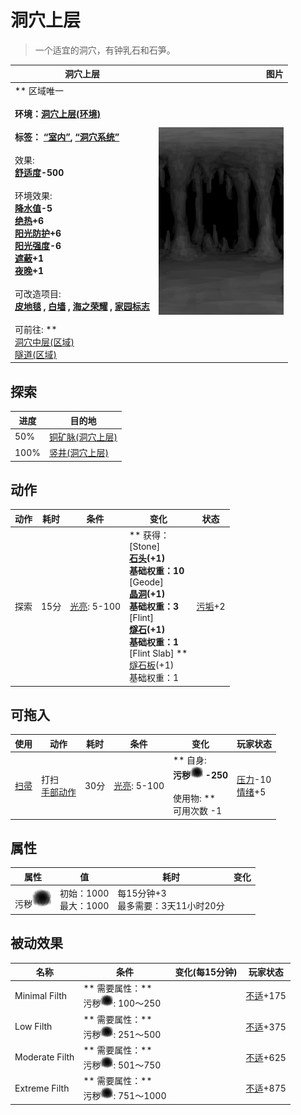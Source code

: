 # 洞穴上层  
> 一个适宜的洞穴，有钟乳石和石笋。  
  
  洞穴上层  |   图片   
 ----  |  ----:   
 ** 区域唯一 **<br><br>**环境：**[洞穴上层(环境)](Env_HighChamber.md)<br><br>**标签：**	[“室内”](tag_EnvIndoors.md), [“洞穴系统”](tag_EnvCaveSystem.md)<br><br>** 效果: **<br>[舒适度](Comfort.md)-500<br><br>** 环境效果: **<br>[降水值](RainValue.md)-5<br>[绝热](InsulationHeat.md)+6<br>[阳光防护](SunProtection.md)+6<br>[阳光强度](SunStrength.md)-6<br>[遮蔽](Sheltered.md)+1<br>[夜晚](IsNight.md)+1<br><br>** 可改造项目: **<br>[皮地毯](Imp_StitchedHideFloor.md) , [白墙](Imp_WhiteWashedWalls.md) , [海之荣耀](Imp_SeaTrophy.md) , [家园标志](Imp_HomeSign.md)<br><br>** 可前往: **<br>[洞穴中层(区域)](MidChamber.md)<br>[隧道(区域)](Tunnel.md)  |  <img decoding="async" src="Sprite/CaveChamber.png" href="a.md" style="max-width:300px;max-height:300px;">   
  
## 探索  
进度  |  目的地  
----  |  ----  
50%  |  [铜矿脉(洞穴上层)](CopperVein.md)  
100%  |  [竖井(洞穴上层)](ShaftHighChamberToMidChamber.md)  
## 动作  
动作  |  耗时  |  条件  |  变化  |  状态  
----  |  ----  |  ----  |  ----  |  ----  
探索<br>  |  15分  |  [光亮](Light.md): 5-100  |  ** 获得： **<br>** [Stone] **<br>  [石头](Stone.md)(+1)<br>基础权重：10<br>** [Geode] **<br>  [晶洞](Geode.md)(+1)<br>基础权重：3<br>** [Flint] **<br>  [燧石](Flint.md)(+1)<br>基础权重：1<br>** [Flint Slab] **<br>  [燧石板](FlintSlab.md)(+1)<br>基础权重：1  |  [污垢](Filth.md)+2  
## 可拖入  
使用  |  动作  |  耗时  |  条件  |  变化  |  玩家状态  
----  |  ----  |  ----  |  ----  |  ----  |  ----  
[扫帚](Broom.md)  |  打扫<br>[手部动作](HandAction.md)  |  30分  |  [光亮](Light.md): 5-100  |  ** 自身: **<br>污秽<img decoding="async" src="Sprite/Dirt4.png" href="a.md" style="max-width:20px;max-height:20px;">  -250<br><br>** 使用物: **<br>可用次数  -1  |  [压力](Stress.md)-10<br>[情绪](Morale.md)+5  
## 属性   
属性  |  值  |  耗时  |  变化  
----  |  ----  |  ----  |  ----  
污秽<img decoding="async" src="Sprite/Dirt4.png" href="a.md" style="max-width:30px;max-height:30px;">  |  初始：1000<br>最大：1000  |  每15分钟+3<br>最多需要：3天11小时20分  |    
## 被动效果  
名称  |  条件  |  变化(每15分钟)  |  玩家状态  
----  |  ----  |  ----  |  ----  
Minimal Filth  |  ** 需要属性：**<br>污秽<img decoding="async" src="Sprite/Dirt4.png" href="a.md" style="max-width:20px;max-height:20px;">: 100～250  |    |  [不适](Discomfort.md)+175  
Low Filth  |  ** 需要属性：**<br>污秽<img decoding="async" src="Sprite/Dirt4.png" href="a.md" style="max-width:20px;max-height:20px;">: 251～500  |    |  [不适](Discomfort.md)+375  
Moderate Filth  |  ** 需要属性：**<br>污秽<img decoding="async" src="Sprite/Dirt4.png" href="a.md" style="max-width:20px;max-height:20px;">: 501～750  |    |  [不适](Discomfort.md)+625  
Extreme Filth  |  ** 需要属性：**<br>污秽<img decoding="async" src="Sprite/Dirt4.png" href="a.md" style="max-width:20px;max-height:20px;">: 751～1000  |    |  [不适](Discomfort.md)+875  


<script>document.title="洞穴上层 - 卡牌生存百科 Card Survival Wiki";</script>